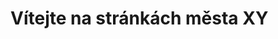 <!DOCTYPE html>
 <html>
    <head>
        <title>nazevmesta</title>
        <h1>Vítejte na stránkách města XY</h1>
    </head>
    
<body>
        



